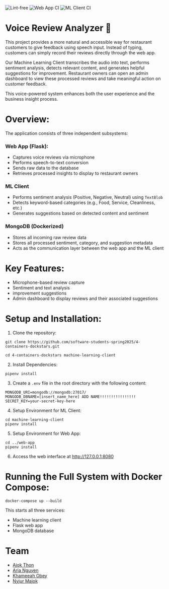 ![Lint-free](https://github.com/nyu-software-engineering/containerized-app-exercise/actions/workflows/lint.yml/badge.svg)
![Web App CI](https://github.com/software-students-spring2025/4-containers-dockstars/actions/workflows/web-app-ci.yml/badge.svg?branch=main)
![ML Client CI](https://github.com/software-students-spring2025/4-containers-dockstars/actions/workflows/machine-learning-client-ci.yml/badge.svg?branch=main)

# Voice Review Analyzer 🎤

This project provides a more natural and accessible way for restaurant customers to give feedback using speech input. Instead of typing, customers can simply record their reviews directly through the web app.

Our Machine Learning Client transcribes the audio into text, performs sentiment analysis, detects relevant content, and generates helpful suggestions for improvement. Restaurant owners can open an admin dashboard to view these processed reviews and take meaningful action on customer feedback.

This voice-powered system enhances both the user experience and the business insight process.

# Overview:
The application consists of three independent subsystems:

### Web App (Flask):
- Captures voice reviews via microphone
- Performs speech-to-text conversion
- Sends raw data to the database
- Retrieves processed insights to display to restaurant owners

### ML Client
- Performs sentiment analysis (Positive, Negative, Neutral) using ```TextBlob```
-  Detects keyword-based categories (e.g., Food, Service, Cleanliness, etc.)
- Generates suggestions based on detected content and sentiment

### MongoDB (Dockerized)
- Stores all incoming raw review data
- Stores all processed sentiment, category, and suggestion metadata
- Acts as the communication layer between the web app and the ML client

# Key Features:
- Microphone-based review capture
- Sentiment and text analysis
- improvement suggestions
- Admin dashboard to display reviews and their associated suggestions





# Setup and Installation:
1.  Clone the repository:
```shell
git clone https://github.com/software-students-spring2025/4-containers-dockstars.git
```
```shell
cd 4-containers-dockstars machine-learning-client
```

2.  Install Dependencies:
```shell
pipenv install
```
3. Create a ```.env``` file in the root directory with the following content: 
```
MONGODB_URI=mongodb://mongodb:27017/
MONGODB_DBNAME=[insert_name_here] ADD NAME!!!!!!!!!!!!!!!!
SECRET_KEY=your-secret-key-here
```
4.  Setup Environment for ML Client:
```shell
cd machine-learning-client
pipenv install
```

5.  Setup Environment for Web App:
```shell
cd ../web-app
pipenv install
```

6. Access the web interface at http://127.0.0.1:8080


## 

# Running the Full System with Docker Compose:
```shell
docker-compose up --build
```
This starts all three services:
- Machine learning client
- Flask web app
- MongoDB database


# Team
* [Ajok Thon](https://github.com/ajokt123)
* [Aria Nguyen](https://github.com/ariangn)
* [Khameeah Obey](https://github.com/kahmeeah)
* [Nyjur Majok](https://github.com/nyjur1)
